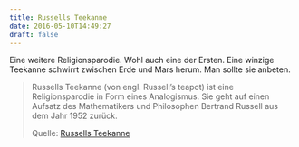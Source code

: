 ```yaml
---
title: Russells Teekanne
date: 2016-05-10T14:49:27
draft: false
---
```


Eine weitere Religionsparodie. Wohl auch eine der Ersten. Eine winzige
Teekanne schwirrt zwischen Erde und Mars herum. Man sollte sie anbeten.

> Russells Teekanne (von engl. Russell’s teapot) ist eine Religionsparodie
> in Form eines Analogismus. Sie geht auf einen Aufsatz des Mathematikers
> und Philosophen Bertrand Russell aus dem Jahr 1952 zurück.
>
> Quelle: [Russells Teekanne](https://de.wikipedia.org/wiki/Russells_Teekanne)